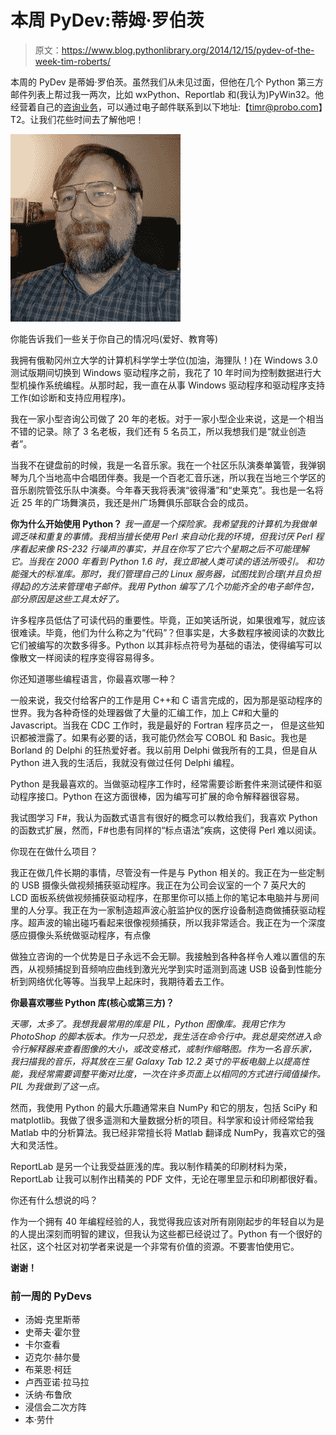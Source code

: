 # 本周 PyDev:蒂姆·罗伯茨

> 原文：<https://www.blog.pythonlibrary.org/2014/12/15/pydev-of-the-week-tim-roberts/>

本周的 PyDev 是蒂姆·罗伯茨。虽然我们从未见过面，但他在几个 Python 第三方邮件列表上帮过我一两次，比如 wxPython、Reportlab 和(我认为)PyWin32。他经营着自己的[咨询业务](http://www.probo.com/)，可以通过电子邮件联系到以下地址:【timr@probo.com】T2。让我们花些时间去了解他吧！

[![TimFace](img/81085acd3a252029852c120741e0f0ff.png)](https://www.blog.pythonlibrary.org/wp-content/uploads/2014/11/TimFace.jpg)

你能告诉我们一些关于你自己的情况吗(爱好、教育等)

我拥有俄勒冈州立大学的计算机科学学士学位(加油，海狸队！)在 Windows 3.0 测试版期间切换到 Windows 驱动程序之前，我花了 10 年时间为控制数据进行大型机操作系统编程。从那时起，我一直在从事 Windows 驱动程序和驱动程序支持工作(如诊断和支持应用程序)。

我在一家小型咨询公司做了 20 年的老板。对于一家小型企业来说，这是一个相当不错的记录。除了 3 名老板，我们还有 5 名员工，所以我想我们是“就业创造者”。

当我不在键盘前的时候，我是一名音乐家。我在一个社区乐队演奏单簧管，我弹钢琴为几个当地高中合唱团伴奏。我是一个百老汇音乐迷，所以我在当地三个学区的音乐剧院管弦乐队中演奏。今年春天我将表演“彼得潘”和“史莱克”。我也是一名将近 25 年的广场舞演员，我还是州广场舞俱乐部联合会的成员。  

**你为什么开始使用 Python？**
  *我一直是一个探险家。我希望我的计算机为我做单调乏味和重复的事情。我相当擅长使用 Perl 来自动化我的环境，但我讨厌 Perl 程序看起来像 RS-232 行噪声的事实，并且在你写了它六个星期之后不可能理解它。当我在 2000 年看到 Python 1.6 时，我立即被人类可读的语法所吸引。 和功能强大的标准库。那时，我们管理自己的 Linux 服务器，试图找到合理(并且负担得起)的方法来管理电子邮件。我用 Python 编写了几个功能齐全的电子邮件包，部分原因是这些工具太好了。*

许多程序员低估了可读代码的重要性。毕竟，正如笑话所说，如果很难写，就应该很难读。毕竟，他们为什么称之为“代码”？但事实是，大多数程序被阅读的次数比它们被编写的次数多得多。Python 以其非标点符号为基础的语法，使得编写可以像散文一样阅读的程序变得容易得多。  

你还知道哪些编程语言，你最喜欢哪一种？

一般来说，我交付给客户的工作是用 C++和 C 语言完成的，因为那是驱动程序的世界。我为各种奇怪的处理器做了大量的汇编工作，加上 C#和大量的 Javascript。当我在 CDC 工作时，我是最好的 Fortran 程序员之一， 但是这些知识都被泄露了。如果有必要的话，我可能仍然会写 COBOL 和 Basic。我也是 Borland 的 Delphi 的狂热爱好者。我以前用 Delphi 做我所有的工具，但是自从 Python 进入我的生活后，我就没有做过任何 Delphi 编程。

Python 是我最喜欢的。当做驱动程序工作时，经常需要诊断套件来测试硬件和驱动程序接口。Python 在这方面很棒，因为编写可扩展的命令解释器很容易。

我试图学习 F#，我认为函数式语言有很好的概念可以教给我们，我喜欢 Python 的函数式扩展，然而，F#也患有同样的“标点语法”疾病，这使得 Perl 难以阅读。  

你现在在做什么项目？

我正在做几件长期的事情，尽管没有一件是与 Python 相关的。我正在为一些定制的 USB 摄像头做视频捕获驱动程序。我正在为公司会议室的一个 7 英尺大的 LCD 面板系统做视频捕获驱动程序，在那里你可以插上你的笔记本电脑并与房间里的人分享。我正在为一家制造超声波心脏监护仪的医疗设备制造商做捕获驱动程序。超声波的输出碰巧看起来很像视频捕获，所以我非常适合。我正在为一个深度感应摄像头系统做驱动程序，有点像

做独立咨询的一个优势是日子永远不会无聊。我接触到各种各样令人难以置信的东西，从视频捕捉到音频响应曲线到激光光学到实时遥测到高速 USB 设备到性能分析到网络优化等等。当我早上起床时，我期待着去工作。

 **你最喜欢哪些 Python 库(核心或第三方)？**

  *天哪，太多了。我想我最常用的库是 PIL，Python 图像库。我用它作为 PhotoShop 的脚本版本。作为一只恐龙，我生活在命令行中。我总是突然进入命令行解释器来查看图像的大小，或改变格式，或制作缩略图。作为一名音乐家， 我扫描我的音乐，将其放在三星 Galaxy Tab 12.2 英寸的平板电脑上以提高性能，我经常需要调整平衡对比度，一次在许多页面上以相同的方式进行阈值操作。PIL 为我做到了这一点。*

然而，我使用 Python 的最大乐趣通常来自 NumPy 和它的朋友，包括 SciPy 和 matplotlib。我做了很多遥测和大量数据分析的项目。科学家和设计师经常给我 Matlab 中的分析算法。我已经非常擅长将 Matlab 翻译成 NumPy，我喜欢它的强大和灵活性。

ReportLab 是另一个让我受益匪浅的库。我以制作精美的印刷材料为荣，ReportLab 让我可以制作出精美的 PDF 文件，无论在哪里显示和印刷都很好看。

你还有什么想说的吗？

作为一个拥有 40 年编程经验的人，我觉得我应该对所有刚刚起步的年轻自以为是的人提出深刻而明智的建议，但我认为这些都已经说过了。Python 有一个很好的社区，这个社区对初学者来说是一个非常有价值的资源。不要害怕使用它。

**谢谢！**

### 前一周的 PyDevs

*   汤姆·克里斯蒂
*   史蒂夫·霍尔登
*   卡尔查看
*   迈克尔·赫尔曼
*   布莱恩·柯廷
*   卢西亚诺·拉马拉
*   沃纳·布鲁欣
*   浸信会二次方阵
*   本·劳什